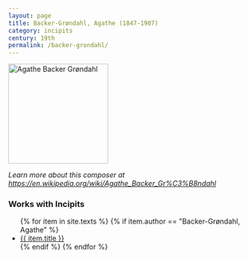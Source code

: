 ```yaml
---
layout: page
title: Backer-Grøndahl, Agathe (1847-1907)
category: incipits
century: 19th
permalink: /backer-grondahl/
---
```


<a title="Unknown author, Public domain, via Wikimedia Commons" href="https://commons.wikimedia.org/wiki/File:Agathe_Backer_Gr%C3%B8ndahl.jpg"><img width="200" alt="Agathe Backer Grøndahl" src="https://upload.wikimedia.org/wikipedia/commons/a/ab/Agathe_Backer_Gr%C3%B8ndahl.jpg"></a>

*Learn more about this composer at <a href="https://en.wikipedia.org/wiki/Agathe_Backer_Gr%C3%B8ndahl" target="_blank">https://en.wikipedia.org/wiki/Agathe_Backer_Gr%C3%B8ndahl</a>*
<br/>

### Works with Incipits
<ul class="texts">
    {% for item in site.texts %}
      {% if item.author == "Backer-Grøndahl, Agathe" %}
          <li class="text-title">
          <a href="{{ site.baseurl }}{{ item.url }}">
        {{ item.title }}
              </a>
    </li>
      {% endif %}
    {% endfor %}
</ul>
